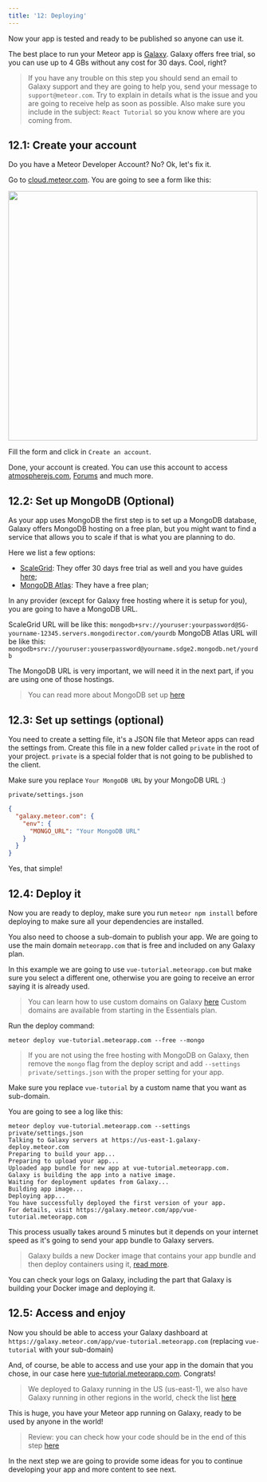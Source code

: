 ```yaml
---
title: '12: Deploying'
---
```


Now your app is tested and ready to be published so anyone can use it.

The best place to run your Meteor app is [Galaxy](https://www.meteor.com/hosting). Galaxy offers free trial, so you can use up to 4 GBs without any cost for 30 days. Cool, right?

> If you have any trouble on this step you should send an email to Galaxy support and they are going to help you, send your message to `support@meteor.com`. Try to explain in details what is the issue and you are going to receive help as soon as possible. Also make sure you include in the subject: `React Tutorial` so you know where are you coming from.

## 12.1: Create your account

Do you have a Meteor Developer Account? No? Ok, let's fix it.

Go to [cloud.meteor.com](https://www.meteor.com/sign-up). You are going to see a form like this:

<img width="500px" src="/simple-todos/assets/step12-sign-up.png"/>

Fill the form and click in `Create an account`.

Done, your account is created. You can use this account to access [atmospherejs.com](https://atmospherejs.com/), [Forums](https://forums.meteor.com) and much more.

## 12.2: Set up MongoDB (Optional)

As your app uses MongoDB the first step is to set up a MongoDB database, Galaxy offers MongoDB hosting on a free plan, but you might want to find a service that allows you to scale if that is what you are planning to do.

Here we list a few options:
- [ScaleGrid](https://scalegrid.io/mongodb.html): They offer 30 days free trial as well and you have guides [here](https://scalegrid.io/mongodb/demo.html);
- [MongoDB Atlas](https://www.mongodb.com/cloud/atlas): They have a free plan;

In any provider (except for Galaxy free hosting where it is setup for you), you are going to have a MongoDB URL.

ScaleGrid URL will be like this: `mongodb+srv://youruser:yourpassword@SG-yourname-12345.servers.mongodirector.com/yourdb`
MongoDB Atlas URL will be like this: `mongodb+srv://youruser:youserpassword@yourname.sdge2.mongodb.net/yourdb`

The MongoDB URL is very important, we will need it in the next part, if you are using one of those hostings.

> You can read more about MongoDB set up [here](https://galaxy-guide.meteor.com/mongodb.html)

## 12.3: Set up settings (optional)

You need to create a setting file, it's a JSON file that Meteor apps can read the settings from. Create this file in a new folder called `private` in the root of your project. `private` is a special folder that is not going to be published to the client.

Make sure you replace `Your MongoDB URL` by your MongoDB URL :)

`private/settings.json`
```json
{
  "galaxy.meteor.com": {
    "env": {
      "MONGO_URL": "Your MongoDB URL"
    }
  }
}
```

Yes, that simple!

## 12.4: Deploy it

Now you are ready to deploy, make sure you run `meteor npm install` before deploying to make sure all your dependencies are installed.

You also need to choose a sub-domain to publish your app. We are going to use the main domain `meteorapp.com` that is free and included on any Galaxy plan.

In this example we are going to use `vue-tutorial.meteorapp.com` but make sure you select a different one, otherwise you are going to receive an error saying it is already used.

> You can learn how to use custom domains on Galaxy [here](https://galaxy-guide.meteor.com/custom-domains.html) Custom domains are available from starting in the Essentials plan.

Run the deploy command:

```shell script
meteor deploy vue-tutorial.meteorapp.com --free --mongo
```

> If you are not using the free hosting with MongoDB on Galaxy, then remove the `mongo` flag from the deploy script and add `--settings private/settings.json` with the proper setting for your app.

Make sure you replace `vue-tutorial` by a custom name that you want as sub-domain.

You are going to see a log like this:

```shell script
meteor deploy vue-tutorial.meteorapp.com --settings private/settings.json
Talking to Galaxy servers at https://us-east-1.galaxy-deploy.meteor.com
Preparing to build your app...                
Preparing to upload your app... 
Uploaded app bundle for new app at vue-tutorial.meteorapp.com.
Galaxy is building the app into a native image.
Waiting for deployment updates from Galaxy... 
Building app image...                         
Deploying app...                              
You have successfully deployed the first version of your app.
For details, visit https://galaxy.meteor.com/app/vue-tutorial.meteorapp.com
```

This process usually takes around 5 minutes but it depends on your internet speed as it's going to send your app bundle to Galaxy servers. 

> Galaxy builds a new Docker image that contains your app bundle and then deploy containers using it, [read more](https://galaxy-guide.meteor.com/container-environment.html).

You can check your logs on Galaxy, including the part that Galaxy is building your Docker image and deploying it.

## 12.5: Access and enjoy

Now you should be able to access your Galaxy dashboard at `https://galaxy.meteor.com/app/vue-tutorial.meteorapp.com` (replacing `vue-tutorial` with your sub-domain)

And, of course, be able to access and use your app in the domain that you chose, in our case here [vue-tutorial.meteorapp.com](http://vue-tutorial.meteorapp.com). Congrats!

> We deployed to Galaxy running in the US (us-east-1), we also have Galaxy running in other regions in the world, check the list [here](https://galaxy-guide.meteor.com/deploy-region.html) 

This is huge, you have your Meteor app running on Galaxy, ready to be used by anyone in the world!

> Review: you can check how your code should be in the end of this step [here](https://github.com/meteor/vue-tutorial/tree/master/src/simple-todos/step12) 

In the next step we are going to provide some ideas for you to continue developing your app and more content to see next.
